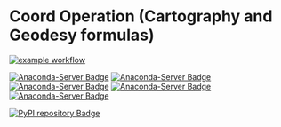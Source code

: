 # Coord Operation (Cartography and Geodesy formulas)

[![example workflow](https://github.com/SamuelAndresPascal/cosmoloj-py/actions/workflows/coord_operation.yml/badge.svg)](https://github.com/SamuelAndresPascal/cosmoloj-py/actions)

[![Anaconda-Server Badge](https://anaconda.org/cosmoloj/coord_operation/badges/version.svg)](https://anaconda.org/cosmoloj/coord_operation)
[![Anaconda-Server Badge](https://anaconda.org/cosmoloj/coord_operation/badges/latest_release_date.svg)](https://anaconda.org/cosmoloj/coord_operation)
[![Anaconda-Server Badge](https://anaconda.org/cosmoloj/coord_operation/badges/latest_release_relative_date.svg)](https://anaconda.org/cosmoloj/coord_operation)
[![Anaconda-Server Badge](https://anaconda.org/cosmoloj/coord_operation/badges/platforms.svg)](https://anaconda.org/cosmoloj/coord_operation)
[![Anaconda-Server Badge](https://anaconda.org/cosmoloj/coord_operation/badges/license.svg)](https://anaconda.org/cosmoloj/coord_operation)

[![PyPI repository Badge](https://badge.fury.io/py/coord_operation.svg)](https://badge.fury.io/py/coord_operation)

